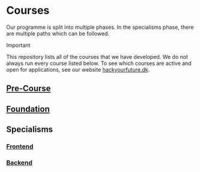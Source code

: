 # Courses

Our programme is split into multiple phases. In the specialisms phase, there are multiple paths which can be followed.

> [!IMPORTANT]  
> This repository lists all of the courses that we have developed. We do not always run every course listed below. To see which courses are active and open for applications, see our website [hackyourfuture.dk](hackyourfuture.dk).

## [Pre-Course](./Pre-Course/)

## [Foundation](./Foundation/)

## Specialisms

### [Frontend](./Frontend/)

### [Backend](./Backend/)
